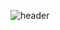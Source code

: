![header](https://capsule-render.vercel.app/api?type=Waving&color=0:b0deaf,100:d0cbf5&section=header&text=다함께찬찬찬!&fontSize=30px)

